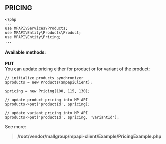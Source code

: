 ## PRICING
```
<?php 
...
use MPAPI\Services\Products;
use MPAPI\Entity\Products\Product; 
use MPAPI\Entity\Pricing;
...
```

#### Available methods:
**PUT**  
You can update pricing either for product or for variant of the product:
```
// initialize products synchronizer
$products = new Products($mpapiClient);

$pricing = new Pricing(100, 115, 130);

// update product pricing into MP API
$products->put('productId', $pricing);

// update variant pricing into MP API
$products->put('productId', $pricing, 'variantId');
```


See more:
> **/root/vendor/mallgroup/mpapi-client/Example/PricingExample.php**  
